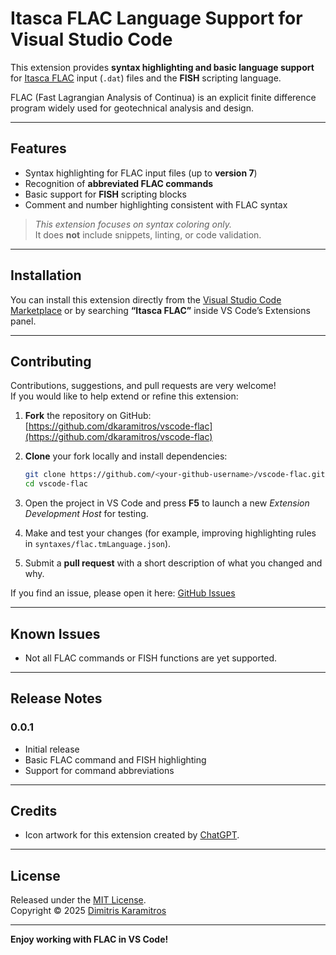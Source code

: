 # Itasca FLAC Language Support for Visual Studio Code

This extension provides **syntax highlighting and basic language support** for [Itasca FLAC](https://www.itascacg.com/software/flac) input (`.dat`) files and the **FISH** scripting language.

FLAC (Fast Lagrangian Analysis of Continua) is an explicit finite difference program widely used for geotechnical analysis and design.

---

## Features

- Syntax highlighting for FLAC input files (up to **version 7**)
- Recognition of **abbreviated FLAC commands**
- Basic support for **FISH** scripting blocks
- Comment and number highlighting consistent with FLAC syntax

> *This extension focuses on syntax coloring only.*  
> It does **not** include snippets, linting, or code validation.

---

## Installation

You can install this extension directly from the [Visual Studio Code Marketplace](https://marketplace.visualstudio.com/) or by searching **“Itasca FLAC”** inside VS Code’s Extensions panel.

---

## Contributing

Contributions, suggestions, and pull requests are very welcome!  
If you would like to help extend or refine this extension:

1. **Fork** the repository on GitHub:  
   [https://github.com/dkaramitros/vscode-flac](https://github.com/dkaramitros/vscode-flac)

2. **Clone** your fork locally and install dependencies:
   ```bash
   git clone https://github.com/<your-github-username>/vscode-flac.git
   cd vscode-flac
   ```

3. Open the project in VS Code and press **F5** to launch a new *Extension Development Host* for testing.

4. Make and test your changes (for example, improving highlighting rules in `syntaxes/flac.tmLanguage.json`).

5. Submit a **pull request** with a short description of what you changed and why.

If you find an issue, please open it here: [GitHub Issues](https://github.com/dkaramitros/vscode-flac/issues)

---

## Known Issues

- Not all FLAC commands or FISH functions are yet supported.

---

## Release Notes

### 0.0.1
- Initial release
- Basic FLAC command and FISH highlighting
- Support for command abbreviations

---

## Credits

- Icon artwork for this extension created by [ChatGPT](https://chatgpt.com/).

---

## License

Released under the [MIT License](LICENSE).  
Copyright © 2025 [Dimitris Karamitros](https://github.com/dkaramitros)

---

**Enjoy working with FLAC in VS Code!**
